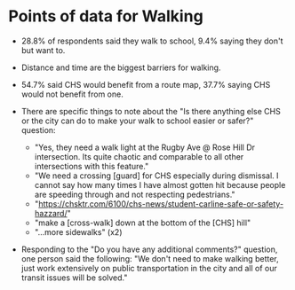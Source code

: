 # Points of data for Walking

- 28.8% of respondents said they walk to school, 9.4% saying they don't but want to.
- Distance and time are the biggest barriers for walking.
- 54.7% said CHS would benefit from a route map, 37.7% saying CHS would not benefit from one.

- There are specific things to note about the "Is there anything else CHS or the city can do to make your walk to school easier or safer?" question:

  - "Yes, they need a walk light at the Rugby Ave @ Rose Hill Dr intersection. Its quite chaotic and comparable to all other intersections with this feature."
  - "We need a crossing [guard] for CHS especially during dismissal. I cannot say how many times I have almost gotten hit because people are speeding through and not respecting pedestrians."
  - "https://chsktr.com/6100/chs-news/student-carline-safe-or-safety-hazzard/"
  - "make a [cross-walk] down at the bottom of the [CHS] hill"
  - "...more sidewalks" (x2)

- Responding to the "Do you have any additional comments?" question, one person said the following: "We don't need to make walking better, just work extensively on public transportation in the city and all of our transit issues will be solved."
